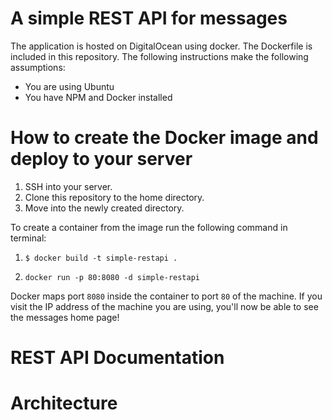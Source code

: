 # A simple REST API for messages

The application is hosted on DigitalOcean using docker. The Dockerfile is included in this repository. The following
instructions make the following assumptions:
 - You are using Ubuntu
 - You have NPM and Docker installed


# How to create the Docker image and deploy to your server
1. SSH into your server. 
2. Clone this repository to the home directory.
3. Move into the newly created directory. 

To create a container from the image run the following command in terminal:

1. `$ docker build -t simple-restapi .`

2. `docker run -p 80:8080 -d simple-restapi` 

Docker maps port `8080` inside the container to port `80` of the machine. If you visit the IP address of the machine you
are using, you'll now be able to see the messages home page! 

# REST API Documentation

# Architecture 